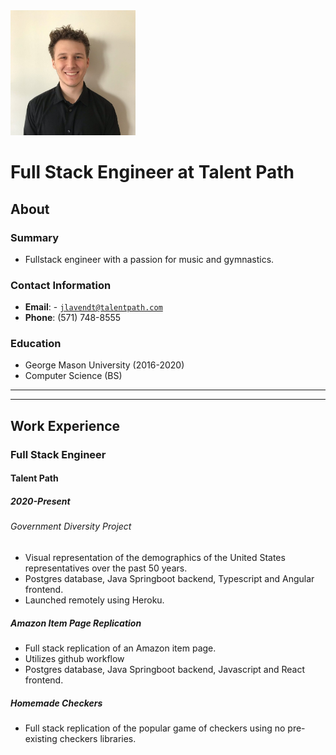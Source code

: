 <link rel="stylesheet" type="text/css" media="all" href="./style.css"/>

<img class="center" src="mypicture.jpeg" alt="drawing" width="200"/>

# Full Stack Engineer at Talent Path

## About

### Summary
* Fullstack engineer with a passion for music and gymnastics.

### Contact Information
* **Email**: - <a href="mailto:jlavendt@talentpath.com">`jlavendt@talentpath.com`</a>
* **Phone**: (571) 748-8555

### Education
* George Mason University (2016-2020)
* Computer Science (BS)

<hr><hr>

## Work Experience

### Full Stack Engineer
#### Talent Path
##### 2020-Present

###### Government Diversity Project

* Visual representation of the demographics of the United States representatives over the past 50 years.
* Postgres database, Java Springboot backend, Typescript and Angular frontend.
* Launched remotely using Heroku.

##### Amazon Item Page Replication

* Full stack replication of an Amazon item page.
* Utilizes github workflow
* Postgres database, Java Springboot backend, Javascript and React frontend.

##### Homemade Checkers

* Full stack replication of the popular game of checkers using no pre-existing checkers libraries.


